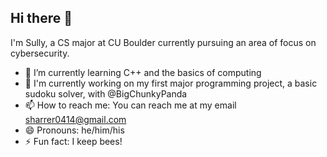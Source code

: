 ## Hi there 👋
I'm Sully, a CS major at CU Boulder currently pursuing an area of focus on cybersecurity. 

- 🌱 I’m currently learning C++ and the basics of computing
- 🔭 I'm currently working on my first major programming project, a basic sudoku solver, with @BigChunkyPanda
- 📫 How to reach me: You can reach me at my email sharrer0414@gmail.com
- 😄 Pronouns: he/him/his
- ⚡ Fun fact: I keep bees!
